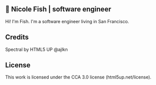 ## :tropical_fish: Nicole Fish | software engineer

Hi! I'm Fish. I'm a software engineer living in San Francisco.


## Credits

Spectral by HTML5 UP @ajlkn


## License

This work is licensed under the CCA 3.0 license (html5up.net/license).

